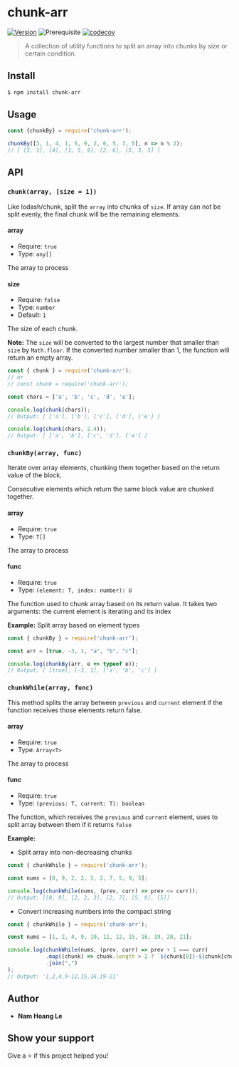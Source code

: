 # chunk-arr
[![Version](https://img.shields.io/npm/v/chunk-arr.svg)](https://www.npmjs.com/package/chunk-arr)
![Prerequisite](https://img.shields.io/badge/node-%3E%3D10-blue.svg)
[![codecov](https://codecov.io/gh/nam288/chunk-arr/branch/main/graph/badge.svg?token=fbqIQ8uk7t)](https://codecov.io/gh/nam288/chunk-arr)

> A collection of utility functions to split an array into chunks by size or certain condition.

## Install

```sh
$ npm install chunk-arr
```

## Usage


```js
const {chunkBy} = require('chunk-arr');

chunkBy([3, 1, 4, 1, 5, 9, 2, 6, 5, 3, 5], n => n % 2);
// [ [3, 1], [4], [1, 5, 9], [2, 6], [5, 3, 5] ]

```

## API

### `chunk(array, [size = 1])`

Like lodash/chunk, split the `array` into chunks of `size`. If array can not be split evenly, the final chunk will be the remaining elements.

#### array

* Require: `true`
* Type: `any[]`

The array to process

#### size

* Require: `false`
* Type: `number`
* Default: `1`

The size of each chunk.

**Note:** The `size` will be converted to the largest number that smaller than `size` by `Math.floor`. If the converted number smaller than 1, the function will return an empty array.

```js
const { chunk } = require('chunk-arr');
// or
// const chunk = require('chunk-arr');

const chars = ['a', 'b', 'c', 'd', 'e'];

console.log(chunk(chars));
// Output: [ ['a'], ['b'], ['c'], ['d'], ['e'] ]

console.log(chunk(chars, 2.4));
// Output: [ ['a', 'b'], ['c', 'd'], ['e'] ]
```

### `chunkBy(array, func)`

Iterate over array elements, chunking them together based on the return value of the block.

Consecutive elements which return the same block value are chunked together.

#### array

* Require: `true`
* Type: `T[]`

The array to process

#### func

* Require: `true`
* Type: `(element: T, index: number): U`

The function used to chunk array based on its return value. It takes two arguments: the current element is iterating and its index

**Example:** Split array based on element types

```js
const { chunkBy } = require('chunk-arr');

const arr = [true, -3, 1, "a", "b", "c"];

console.log(chunkBy(arr, e => typeof e));
// Output: [ [true], [-3, 1], ['a', 'b', 'c'] ]
```

### `chunkWhile(array, func)`

This method splits the array between `previous` and `current` element if the function receives those elements return false.

#### array

* Require: `true`
* Type: `Array<T>`

The array to process

#### func

* Require: `true`
* Type: `(previous: T, current: T): boolean`

The function, which receives the `previous` and `current` element, uses to split array between them if it returns `false`

**Example:**

* Split array into non-decreasing chunks

```js
const { chunkWhile } = require('chunk-arr');

const nums = [0, 9, 2, 2, 3, 2, 7, 5, 9, 5];

console.log(chunkWhile(nums, (prev, curr) => prev <= curr));
// Output: [[0, 9], [2, 2, 3], [2, 7], [5, 9], [5]]
```

* Convert increasing numbers into the compact string

```js
const { chunkWhile } = require('chunk-arr');

const nums = [1, 2, 4, 9, 10, 11, 12, 15, 16, 19, 20, 21];

console.log(chunkWhile(nums, (prev, curr) => prev + 1 === curr)
		    .map((chunk) => chunk.length > 2 ? `${chunk[0]}-${chunk[chunk.length - 1]}` : chunk)
		    .join(",")
);
// Output: '1,2,4,9-12,15,16,19-21'
```

## Author

* **Nam Hoang Le**

## Show your support

Give a ⭐️ if this project helped you!
